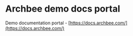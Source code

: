 # Archbee demo docs portal

Demo documentation portal - [https://docs.archbee.com/](https://docs.archbee.com/)
